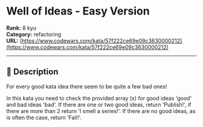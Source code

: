 # Well of Ideas - Easy Version

**Rank:** 8 kyu  
**Category:** refactoring  
**URL:** [https://www.codewars.com/kata/57f222ce69e09c3630000212](https://www.codewars.com/kata/57f222ce69e09c3630000212)

---

## 📝 Description

For every good kata idea there seem to be quite a few bad ones!

In this kata you need to check the provided array (x) for good ideas 'good' and bad ideas 'bad'. If there are one or two good ideas, return 'Publish!', if there are more than 2 return 'I smell a series!'. If there are no good ideas, as is often the case, return 'Fail!'.
